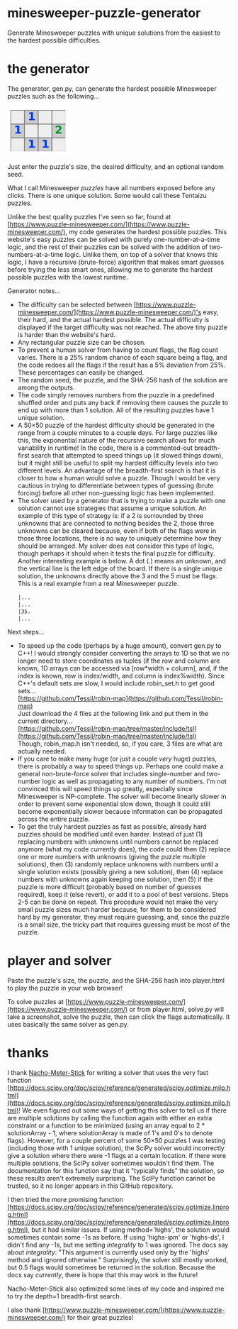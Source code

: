 
# minesweeper-puzzle-generator
Generate Minesweeper puzzles with unique solutions from the easiest to the hardest possible difficulties.


# the generator

The generator, gen.py, can generate the hardest possible Minesweeper puzzles such as the following...

![small difficult sample puzzle](puzzle.jpg)

Just enter the puzzle's size, the desired difficulty, and an optional random seed.

What I call Minesweeper *puzzles* have all numbers exposed before any clicks. There is one unique solution. Some would call these Tentaizu puzzles.

Unlike the best quality puzzles I've seen so far, found at [https://www.puzzle-minesweeper.com/](https://www.puzzle-minesweeper.com/), my code generates the hardest possible puzzles. This website's easy puzzles can be solved with purely one-number-at-a-time logic, and the rest of their puzzles can be solved with the addition of two-numbers-at-a-time logic. Unlike them, on top of a solver that knows this logic, I have a recursive (brute-force) algorithm that makes smart guesses before trying the less smart ones, allowing me to generate the hardest possible puzzles with the lowest runtime.

Generator notes...
* The difficulty can be selected between [https://www.puzzle-minesweeper.com/](https://www.puzzle-minesweeper.com/)'s easy, their hard, and the actual hardest possible. The actual difficulty is displayed if the target difficulty was not reached. The above tiny puzzle is harder than the website's hard.
* Any rectangular puzzle size can be chosen.
* To prevent a human solver from having to count flags, the flag count varies. There is a 25% random chance of each square being a flag, and the code redoes all the flags if the result has a 5% deviation from 25%. These percentages can easily be changed.
* The random seed, the puzzle, and the SHA-256 hash of the solution are among the outputs.
* The code simply removes numbers from the puzzle in a predefined shuffled order and puts any back if removing them causes the puzzle to end up with more than 1 solution. All of the resulting puzzles have 1 unique solution.
* A 50×50 puzzle of the hardest difficulty should be generated in the range from a couple minutes to a couple days. For large puzzles like this, the exponential nature of the recursive search allows for much variability in runtime! In the code, there is a commented-out breadth-first search that attempted to speed things up (it slowed things down), but it might still be useful to split my hardest difficulty levels into two different levels. An advantage of the breadth-first search is that it is closer to how a human would solve a puzzle. Though I would be very cautious in trying to differentiate between types of guessing (brute forcing) before all other non-guessing logic has been implemented.
* The solver used by a generator that is trying to make a puzzle with one solution cannot use strategies that assume a unique solution. An example of this type of strategy is: if a 2 is surrounded by three unknowns that are connected to nothing besides the 2, those three unknowns can be cleared because, even if both of the flags were in those three locations, there is no way to uniquely determine how they should be arranged. My solver does not consider this type of logic, though perhaps it should when it tests the final puzzle for difficulty. Another interesting example is below. A dot (.) means an unknown, and the vertical line is the left edge of the board. If there is a single unique solution, the unknowns directly above the 3 and the 5 must be flags. This is a real example from a real Minesweeper puzzle.
    ```
  |...
  |...
  |35.
  |...
    ```


Next steps...
* To speed up the code (perhaps by a huge amount), convert gen.py to C++! I would strongly consider converting the arrays to 1D so that we no longer need to store coordinates as tuples (if the row and column are known, 1D arrays can be accessed via \[row\*width + column\], and, if the index is known, row is index/width, and column is index%width). Since C++'s default sets are slow, I would include robin_set.h to get good sets...  
[https://github.com/Tessil/robin-map](https://github.com/Tessil/robin-map)  
Just download the 4 files at the following link and put them in the current directory...  
[https://github.com/Tessil/robin-map/tree/master/include/tsl](https://github.com/Tessil/robin-map/tree/master/include/tsl)  
Though, robin_map.h isn't needed, so, if you care, 3 files are what are actually needed.
* If you care to make many huge (or just a couple *very* huge) puzzles, there is probably a way to speed things up. Perhaps one could make a general non-brute-force solver that includes single-number and two-number logic as well as propagating to any number of numbers. I'm not convinced this will speed things up greatly, especially since Minesweeper is NP-complete. The solver will become linearly slower in order to prevent some exponential slow down, though it could still become exponentially slower because information can be propagated across the entire puzzle.
* To get the truly hardest puzzles as fast as possible, already hard puzzles should be modified until even harder. Instead of just (1) replacing numbers with unknowns until numbers cannot be replaced anymore (what my code currently does), the code could then (2) replace one or more numbers with unknowns (giving the puzzle multiple solutions), then (3) randomly replace unknowns with numbers until a single solution exists (possibly giving a new solution), then (4) replace numbers with unknowns again keeping one solution, then (5) if the puzzle is more difficult (probably based on number of guesses required), keep it (else revert), or add it to a pool of best versions. Steps 2-5 can be done on repeat. This procedure would not make the very small puzzle sizes much harder because, for them to be considered hard by my generator, they must require guessing, and, since the puzzle is a small size, the tricky part that requires guessing must be most of the puzzle.



# player and solver

Paste the puzzle's size, the puzzle, and the SHA-256 hash into player.html to play the puzzle in your web browser!

To solve puzzles at [https://www.puzzle-minesweeper.com/](https://www.puzzle-minesweeper.com/) or from player.html, solve.py will take a screenshot, solve the puzzle, then can click the flags automatically. It uses basically the same solver as gen.py.


# thanks

I thank [Nacho-Meter-Stick](https://github.com/Nacho-Meter-Stick) for writing a solver that uses the very fast function [https://docs.scipy.org/doc/scipy/reference/generated/scipy.optimize.milp.html](https://docs.scipy.org/doc/scipy/reference/generated/scipy.optimize.milp.html)! We even figured out some ways of getting this solver to tell us if there are multiple solutions by calling the function again with either an extra constraint or a function to be minimized (using an array equal to 2 * solutionArray - 1, where solutionArray is made of 1's and 0's to denote flags). However, for a couple percent of some 50×50 puzzles I was testing (including those with 1 unique solution), the SciPy solver would incorrectly give a solution where there were -1 flags at a certain location. If there were multiple solutions, the SciPy solver sometimes wouldn't find them. The documentation for this function say that it "typically finds" the solution, so these results aren't extremely surprising. The SciPy function cannot be trusted, so it no longer appears in this GitHub repository.

I then tried the more promising function [https://docs.scipy.org/doc/scipy/reference/generated/scipy.optimize.linprog.html](https://docs.scipy.org/doc/scipy/reference/generated/scipy.optimize.linprog.html), but it had similar issues. If using method='highs', the solution would sometimes contain some -1s as before. If using 'highs-ipm' or 'highs-ds', I didn't find any -1s, but me setting *integrality* to 1 was ignored. The docs say about *integrality*: "This argument is currently used only by the 'highs' method and ignored otherwise." Surprisingly, the solver still mostly worked, but 0.5 flags would sometimes be returned in the solution. Because the docs say *currently*, there is hope that this may work in the future!

Nacho-Meter-Stick also optimized some lines of my code and inspired me to try the depth=1 breadth-first search.

I also thank [https://www.puzzle-minesweeper.com/](https://www.puzzle-minesweeper.com/) for their great puzzles!

